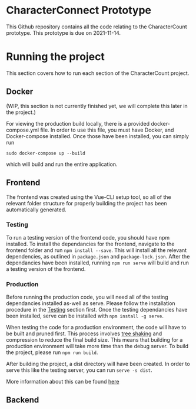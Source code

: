 # CharacterConnect Prototype

This Github repository contains all the code relating to the CharacterCount prototype. This prototype is due on 2021-11-14.

# Running the project

This section covers how to run each section of the CharacterCount project.

## Docker

(WIP, this section is not currently finished yet, we will complete this later in the project.)

For viewing the production build locally, there is a provided docker-compose.yml file. In order to use this file, you must have Docker, and Docker-compose installed. Once those have been installed, you can simply run

`sudo docker-compose up --build`

which will build and run the entire application.

## Frontend

The frontend was created using the Vue-CLI setup tool, so all of the relevant folder structure for properly building the project has been automatically generated.

### Testing

To run a testing version of the frontend code, you should have npm installed. To install the dependancies for the frontend, navigate to the frontend folder and run `npm install --save`. This will install all the relevant dependencies, as outlined in `package.json` and `package-lock.json`. After the dependancies have been installed, running `npm run serve` will build and run a testing version of the frontend.

### Production

Before running the production code, you will need all of the testing dependancies installed as-well as serve. Please follow the installation procedure in the [Testing](#Testing) section first. Once the testing dependancies have been installed, serve can be installed with `npm install -g serve`. 

When testing the code for a production environment, the code will have to be built and pruned first. This process involves [tree shaking](https://webpack.js.org/guides/tree-shaking/) and compression to reduce the final build size. This means that building for a production environment will take more time than the debug server. To build the project, please run `npm run build`. 

After building the project, a dist directory will have been created. In order to serve this like the testing server, you can run `serve -s dist`.

More information about this can be found [here](https://cli.vuejs.org/guide/deployment.html#general-guidelines)

## Backend